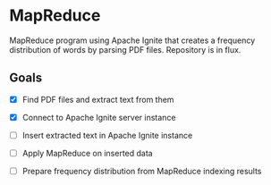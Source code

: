 # MapReduce

MapReduce program using Apache Ignite that creates a frequency distribution of words by parsing PDF files. Repository is in flux.

## Goals

- [x] Find PDF files and extract text from them

- [x] Connect to Apache Ignite server instance

- [ ] Insert extracted text in Apache Ignite instance

- [ ] Apply MapReduce on inserted data

- [ ] Prepare frequency distribution from MapReduce indexing results
